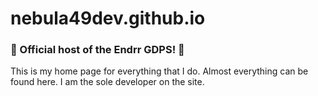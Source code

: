# nebula49dev.github.io
### 🎉 Official host of the Endrr GDPS! 🎉
This is my home page for everything that I do. Almost everything can be found here.
I am the sole developer on the site.
